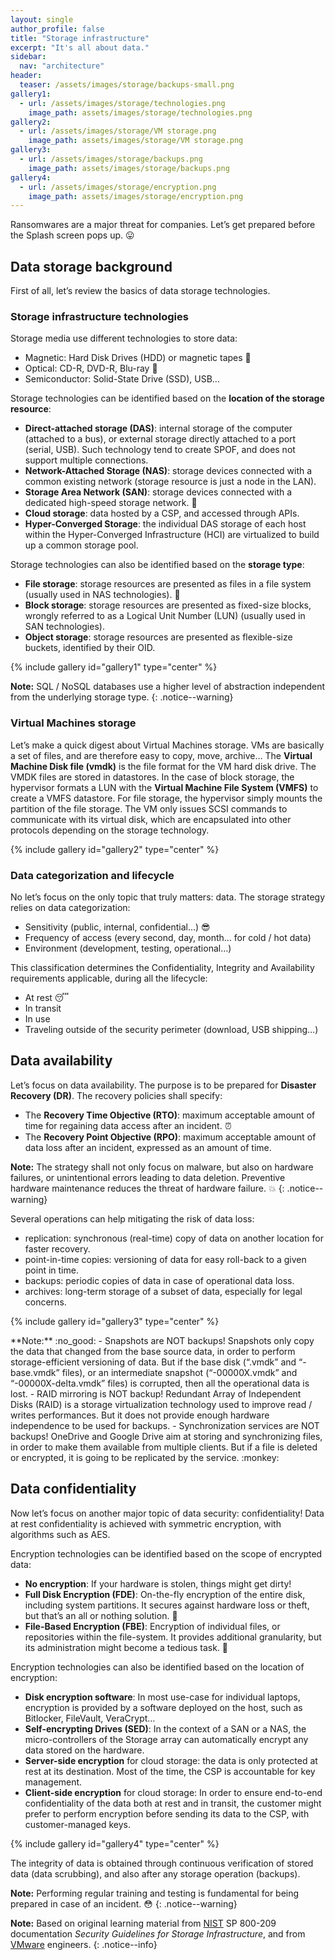 ```yaml
---
layout: single
author_profile: false
title: "Storage infrastructure"
excerpt: "It's all about data."
sidebar:
  nav: "architecture"
header:
  teaser: /assets/images/storage/backups-small.png
gallery1:
  - url: /assets/images/storage/technologies.png
    image_path: assets/images/storage/technologies.png
gallery2:
  - url: /assets/images/storage/VM storage.png
    image_path: assets/images/storage/VM storage.png
gallery3:
  - url: /assets/images/storage/backups.png
    image_path: assets/images/storage/backups.png
gallery4:
  - url: /assets/images/storage/encryption.png
    image_path: assets/images/storage/encryption.png
---
```


Ransomwares are a major threat for companies. Let’s get prepared before the Splash screen pops up. :stuck_out_tongue:

## Data storage background

First of all, let’s review the basics of data storage technologies.

### Storage infrastructure technologies

Storage media use different technologies to store data:
- Magnetic: Hard Disk Drives (HDD) or magnetic tapes :floppy_disk:
- Optical: CD-R, DVD-R, Blu-ray :dvd:
- Semiconductor: Solid-State Drive (SSD), USB…

Storage technologies can be identified based on the **location of the storage resource**:
- **Direct-attached storage (DAS)**: internal storage of the computer (attached to a bus), or external storage directly attached to a port (serial, USB). Such technology tend to create SPOF, and does not support multiple connections.
- **Network-Attached Storage (NAS)**: storage devices connected with a common existing network (storage resource is just a node in the LAN).
- **Storage Area Network (SAN)**: storage devices connected with a dedicated high-speed storage network. :rocket:
- **Cloud storage**: data hosted by a CSP, and accessed through APIs.
- **Hyper-Converged Storage**: the individual DAS storage of each host within the Hyper-Converged Infrastructure (HCI) are virtualized to build up a common storage pool.

Storage technologies can also be identified based on the **storage type**:
- **File storage**: storage resources are presented as files in a file system (usually used in NAS technologies). :file_folder:
- **Block storage**: storage resources are presented as fixed-size blocks, wrongly referred to as a Logical Unit Number (LUN) (usually used in SAN technologies).
- **Object storage**: storage resources are presented as flexible-size buckets, identified by their OID.

{% include gallery id="gallery1" type="center" %}

**Note:** SQL / NoSQL databases use a higher level of abstraction independent from the underlying storage type.
{: .notice--warning}

### Virtual Machines storage

Let’s make a quick digest about Virtual Machines storage. VMs are basically a set of files, and are therefore easy to copy, move, archive… The **Virtual Machine Disk file (vmdk)** is the file format for the VM hard disk drive. The VMDK files are stored in datastores. In the case of block storage, the hypervisor formats a LUN with the **Virtual Machine File System (VMFS)** to create a VMFS datastore. For file storage, the hypervisor simply mounts the partition of the file storage. The VM only issues SCSI commands to communicate with its virtual disk, which are encapsulated into other protocols depending on the storage technology.

{% include gallery id="gallery2" type="center" %}

### Data categorization and lifecycle

No let’s focus on the only topic that truly matters: data. The storage strategy relies on data categorization:
- Sensitivity (public, internal, confidential…) :sunglasses:
- Frequency of access (every second, day, month… for cold / hot data)
- Environment (development, testing, operational…)

This classification determines the Confidentiality, Integrity and Availability requirements applicable, during all the lifecycle:
- At rest :sleeping:
- In transit
- In use
- Traveling outside of the security perimeter (download, USB shipping…)

## Data availability

Let’s focus on data availability. The purpose is to be prepared for **Disaster Recovery (DR)**. The recovery policies shall specify:
- The **Recovery Time Objective (RTO)**: maximum acceptable amount of time for regaining data access after an incident. :alarm_clock:
- The **Recovery Point Objective (RPO)**: maximum acceptable amount of data loss after an incident, expressed as an amount of time.

**Note:** The strategy shall not only focus on malware, but also on hardware failures, or unintentional errors leading to data deletion. Preventive hardware maintenance reduces the threat of hardware failure. :boom:
{: .notice--warning}

Several operations can help mitigating the risk of data loss:
- replication: synchronous (real-time) copy of data on another location for faster recovery.
- point-in-time copies: versioning of data for easy roll-back to a given point in time.
- backups: periodic copies of data in case of operational data loss.
- archives: long-term storage of a subset of data, especially for legal concerns.

{% include gallery id="gallery3" type="center" %}

<div class="notice--warning" markdown="1">
**Note:** :no_good:
- Snapshots are NOT backups! Snapshots only copy the data that changed from the base source data, in order to perform storage-efficient versioning of data. But if the base disk (“.vmdk” and “-base.vmdk” files), or an intermediate snapshot (“-00000X.vmdk” and “-00000X-delta.vmdk” files) is corrupted, then all the operational data is lost.
- RAID mirroring is NOT backup! Redundant Array of Independent Disks (RAID) is a storage virtualization technology used to improve read / writes performances. But it does not provide enough hardware independence to be used for backups.
- Synchronization services are NOT backups! OneDrive and Google Drive aim at storing and synchronizing files, in order to make them available from multiple clients. But if a file is deleted or encrypted, it is going to be replicated by the service. :monkey:
</div>

## Data confidentiality

Now let’s focus on another major topic of data security: confidentiality! Data at rest confidentiality is achieved with symmetric encryption, with algorithms such as AES.

Encryption technologies can be identified based on the scope of encrypted data:
- **No encryption**: If your hardware is stolen, things might get dirty!
- **Full Disk Encryption (FDE)**: On-the-fly encryption of the entire disk, including system partitions. It secures against hardware loss or theft, but that’s an all or nothing solution. :dvd:
- **File-Based Encryption (FBE)**: Encryption of individual files, or repositories within the file-system. It provides additional granularity, but its administration might become a tedious task. :file_folder:

Encryption technologies can also be identified based on the location of encryption:
- **Disk encryption software**: In most use-case for individual laptops, encryption is provided by a software deployed on the host, such as Bitlocker, FileVault, VeraCrypt…
- **Self-encrypting Drives (SED)**: In the context of a SAN or a NAS, the micro-controllers of the Storage array can automatically encrypt any data stored on the hardware.
- **Server-side encryption** for cloud storage: the data is only protected at rest at its destination. Most of the time, the CSP is accountable for key management.
- **Client-side encryption** for cloud storage: In order to ensure end-to-end confidentiality of the data both at rest and in transit, the customer might prefer to perform encryption before sending its data to the CSP, with customer-managed keys.

{% include gallery id="gallery4" type="center" %}

The integrity of data is obtained through continuous verification of stored data (data scrubbing), and also after any storage operation (backups).

**Note:** Performing regular training and testing is fundamental for being prepared in case of an incident. :flushed:
{: .notice--warning}

**Note:** Based on original learning material from [NIST](https://csrc.nist.gov/publications/detail/sp/800-209/final) SP 800-209 documentation *Security Guidelines for Storage Infrastructure*, and from [VMware](https://docs.vmware.com/fr/VMware-vSphere/index.html) engineers.
{: .notice--info}


